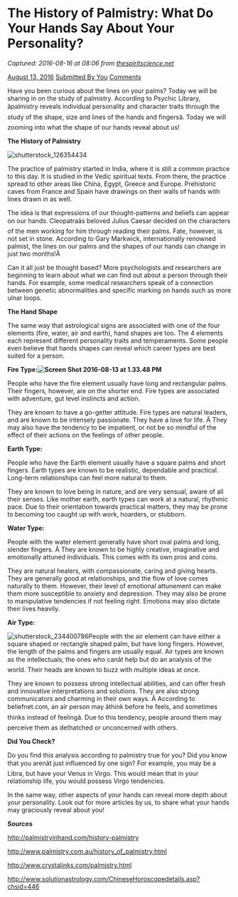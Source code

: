 # The History of Palmistry: What Do Your Hands Say About Your Personality?

_Captured: 2016-08-16 at 08:06 from [thespiritscience.net](http://thespiritscience.net/2016/08/13/the-history-of-palmistry-what-do-your-hands-say-about-your-personality/)_

[August 13, 2016](http://thespiritscience.net/2016/08/13/the-history-of-palmistry-what-do-your-hands-say-about-your-personality/) [Submitted By You](http://thespiritscience.net/author/submitted-by-you/) [ Comments](http://thespiritscience.net/2016/08/13/the-history-of-palmistry-what-do-your-hands-say-about-your-personality/#respond)

Have you been curious about the lines on your palms? Today we will be sharing in on the study of palmistry. According to Psychic Library, âpalmistry reveals individual personality and character traits through the study of the shape, size and lines of the hands and fingersâ. Today we will zooming into what the shape of our hands reveal about us!

**The History of Palmistry**

![shutterstock_126354434](http://thespiritscience.net/wp-content/uploads/2016/08/shutterstock_126354434-217x300.jpg)

The practice of palmistry started in India, where it is still a common practice to this day. It is studied in the Vedic spiritual texts. From there, the practice spread to other areas like China, Egypt, Greece and Europe. Prehistoric caves from France and Spain have drawings on their walls of hands with lines drawn in as well.

The idea is that expressions of our thought-patterns and beliefs can appear on our hands. Cleopatraâs beloved Julius Caesar decided on the characters of the men working for him through reading their palms. Fate, however, is not set in stone. According to Gary Markwick, internationally renowned palmist, the lines on our palms and the shapes of our hands can change in just two months!Â 

Can it all just be thought based? More psychologists and researchers are beginning to learn about what we can find out about a person through their hands. For example, some medical researchers speak of a connection between genetic abnormalities and specific marking on hands such as more ulnar loops.

**The Hand Shape**

The same way that astrological signs are associated with one of the four elements (fire, water, air and earth), hand shapes are too. The 4 elements each represent different personality traits and temperaments. Some people even believe that hands shapes can reveal which career types are best suited for a person.

**Fire Type:![Screen Shot 2016-08-13 at 1.33.48 PM](http://thespiritscience.net/wp-content/uploads/2016/08/Screen-Shot-2016-08-13-at-1.33.48-PM-224x300.png)**

People who have the fire element usually have long and rectangular palms. Their fingers, however, are on the shorter end. Fire types are associated with adventure, gut level instincts and action.

They are known to have a go-getter attitude. Fire types are natural leaders, and are known to be intensely passionate. They have a love for life. Â They may also have the tendency to be impatient, or not be so mindful of the effect of their actions on the feelings of other people.

**Earth Type:**

People who have the Earth element usually have a square palms and short fingers. Earth types are known to be realistic, dependable and practical. Long-term relationships can feel more natural to them.

They are known to love being in nature, and are very sensual, aware of all their senses. Like mother earth, earth types can work at a natural, rhythmic pace. Due to their orientation towards practical matters, they may be prone to becoming too caught up with work, hoarders, or stubborn.

**Water Type:**

People with the water element generally have short oval palms and long, slender fingers. Â They are known to be highly creative, imaginative and emotionally attuned individuals. This comes with its own pros and cons.

They are natural healers, with compassionate, caring and giving hearts. They are generally good at relationships, and the flow of love comes naturally to them. However, their level of emotional attunement can make them more susceptible to anxiety and depression. They may also be prone to manipulative tendencies if not feeling right. Emotions may also dictate their lives heavily.

**Air Type:**

![shutterstock_234400786](http://thespiritscience.net/wp-content/uploads/2016/08/shutterstock_234400786.jpg)People with the air element can have either a square shaped or rectangle shaped palm, but have long fingers. However, the length of the palms and fingers are usually equal. Air types are known as the intellectuals, the ones who canât help but do an analysis of the world. Their heads are known to buzz with multiple ideas at once.

They are known to possess strong intellectual abilities, and can offer fresh and innovative interpretations and solutions. They are also strong communicators and charming in their own ways. Â According to beliefnet.com, an air person may âthink before he feels, and sometimes thinks instead of feelingâ. Due to this tendency, people around them may perceive them as dethatched or unconcerned with others.

**Did You Check?**

Do you find this analysis according to palmistry true for you? Did you know that you arenât just influenced by one sign? For example, you may be a Libra, but have your Venus in Virgo. This would mean that in your relationship life, you would possess Virgo tendencies.

In the same way, other aspects of your hands can reveal more depth about your personality. Look out for more articles by us, to share what your hands may graciously reveal about you!

**Sources**

<http://palmistryinhand.com/history-palmistry>

<http://www.palmistry.com.au/history_of_palmistry.html>

<http://www.crystalinks.com/palmistry.html>

<http://www.solutionastrology.com/ChineseHoroscopedetails.asp?chsid=446>


